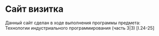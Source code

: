 # Сайт визитка
Данный сайт сделан в ходе выполнения программы предмета: Технологии индустриального программирования (часть 3|3) [I.24-25]
